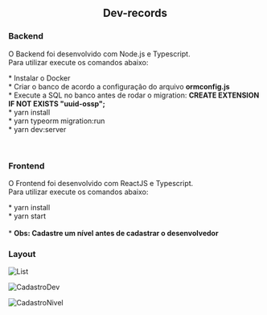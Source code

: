 <h2 align="center">
  Dev-records
</h2>
<p align="left">
  <h3><strong>Backend</strong></h3>
  <a>O Backend foi desenvolvido com Node.js e Typescript.</a></br>
  <a>Para utilizar execute os comandos abaixo:</a>
</p>
<p align="left" >
  * <a>Instalar o Docker</a></br>
  * <a>Criar o banco de acordo a configuração do arquivo <strong>ormconfig.js</strong></a></br>
  * <a>Execute a SQL no banco antes de rodar o migration: <strong>CREATE EXTENSION IF NOT EXISTS "uuid-ossp";</strong></a></br>
  * <a>yarn install</a></br>
  * <a>yarn typeorm migration:run</a></br>
  * <a>yarn dev:server</a>
</p>
</br>
<h3><strong>Frontend</strong></h3>
<p align="left">
  <a>O Frontend foi desenvolvido com ReactJS e Typescript.</a></br>
  <a>Para utilizar execute os comandos abaixo:</a>
</p>
<p align="left" >
  * <a>yarn install</a></br>
  * <a>yarn start</a></br></br>
  * <a><strong>Obs: Cadastre um nível antes de cadastrar o desenvolvedor</strong></a></br>
</p>

<h3><strong>Layout</strong></h3>

![List](https://user-images.githubusercontent.com/26490823/153983342-0c48bf93-5d72-490b-ad44-9f514213b5f8.JPG)

![CadastroDev](https://user-images.githubusercontent.com/26490823/153983374-f2860dcd-a931-429d-a337-3501e961654c.JPG)

![CadastroNivel](https://user-images.githubusercontent.com/26490823/153983380-ef0083ea-009c-48ff-98d3-3846e2e99b8c.JPG)
